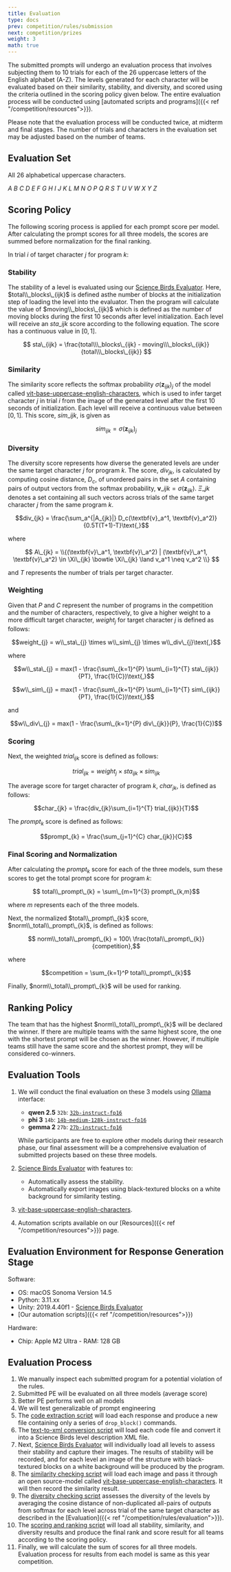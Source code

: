 ```yaml
---
title: Evaluation
type: docs
prev: competition/rules/submission
next: competition/prizes
weight: 3
math: true
---
```


The submitted prompts will undergo an evaluation process that involves subjecting them to 10 trials for each of the 26 uppercase letters of the English alphabet (A-Z). The levels generated for each character will be evaluated based on their similarity, stability, and diversity, and scored using the criteria outlined in the scoring policy given below. The entire evaluation process will be conducted using [automated scripts and programs]({{< ref "/competition/resources">}}).

Please note that the evaluation process will be conducted twice, at midterm and final stages. The number of trials and characters in the evaluation set may be adjusted based on the number of teams.

## Evaluation Set

All 26 alphabetical uppercase characters.

<!-- A B C D E F G H I J K L M N O P Q R S T U V W X Y Z -->

$A \ B \ C \ D \ E \ F \ G \ H \ I \ J \ K \ L \ M \ N \ O \ P \ Q \ R \ S \ T \ U \ V \ W \ X \ Y \ Z$

## Scoring Policy

The following scoring process is applied for each prompt score per model. After calculating the prompt scores for all three models, the scores are summed before normalization for the final ranking.

In trial $i$ of target character $j$ for program $k$:

### Stability

The stability of a level is evaluated
using our [Science Birds Evaluator](https://github.com/chatgpt4pcg/modified-science-birds). Here, $total\\_blocks\_{ijk}$ is defined asthe number of blocks at the initialization step of loading the level into the evaluator. Then the program will calculate the value of $moving\\_blocks\_{ijk}$ which is defined as the number of moving blocks during the first 10 seconds after level initialization. Each level will receive an $sta\_{ijk}$ score according to the following equation. The score has a continuous value in $[0, 1]$.

$$ sta\_{ijk} = \frac{total\\\_blocks\_{ijk} - moving\\\_blocks\_{ijk}}{total\\\_blocks\_{ijk}} $$

### Similarity

The similarity score reflects the softmax probability $\sigma (\textbf{z}_{ijk})_j$ of the model called [vit-base-uppercase-english-characters](https://huggingface.co/pittawat/vit-base-uppercase-english-characters), which is used to infer target character $j$ in trial $i$ from the image of the generated level after the first 10 seconds of initialization. Each level will receive a continuous value between $[0, 1]$. This score, $sim\_{ijk}$, is given as

$$sim_{ijk} = \sigma (\textbf{z}_{ijk})_j$$

### Diversity

The diversity score represents how diverse the generated levels are under the same target character $j$ for program $k$. The score, $div_{jk}$, is calculated by computing cosine distance, $D_c$, of unordered pairs in the set $A$ containing pairs of output vectors from the softmax probability, $\textbf{v}\_{ijk} = \sigma(\textbf{z}_{ijk})$.
$\Xi\_{jk}$ denotes a set containing all such vectors across trials of the same target character $j$ from the same program $k$.

$$div_{jk} = \frac{\sum_a^{|A_{jk}|} D_c(\textbf{v}_a^1, \textbf{v}_a^2)}{0.5T(T+1)-T}\text{,}$$

where

$$ A\_{jk} = \\{(\textbf{v}\_a^1, \textbf{v}\_a^2) | (\textbf{v}\_a^1, \textbf{v}\_a^2) \in \Xi\_{jk} \bowtie \Xi\_{jk} \land v_a^1 \neq v_a^2 \\} $$

and $T$ represents the number of trials per target character.

### Weighting

Given that $P$ and $C$ represent the number of programs in the competition and the number of
characters, respectively, to give a higher weight to a more
difficult target character, $weight_{j}$ for
target character $j$ is defined as follows:

$$weight_{j} = w\\_sta\_{j} \times w\\_sim\_{j} \times w\\_div\_{j}\text{,}$$

where

$$w\\_sta\_{j} = max(1 - \frac{\sum\_{k=1}^{P} \sum\_{i=1}^{T} sta\_{ijk}}{PT}, \frac{1}{C})\text{,}$$

$$w\\_sim\_{j} = max(1 - \frac{\sum\_{k=1}^{P} \sum\_{i=1}^{T} sim\_{ijk}}{PT}, \frac{1}{C})\text{,}$$

and

$$w\\_div\_{j} = max(1 - \frac{\sum\_{k=1}^{P} div\_{jk}}{P}, \frac{1}{C})$$

### Scoring

Next, the weighted $trial_{ijk}$ score is defined as follows:

$$trial_{ijk} = weight_{j} \times sta_{ijk} \times sim_{ijk}$$

The average score for target character <InlineMath math='j' /> of
program $k$, $char_{jk}$, is defined as follows:

$$char_{jk} = \frac{div_{jk}\sum_{i=1}^{T} trial_{ijk}}{T}$$

The $prompt_{k}$ score is defined as follows:

$$prompt_{k} = \frac{\sum_{j=1}^{C} char_{jk}}{C}$$

### Final Scoring and Normalization

After calculating the $prompt_{k}$ score for each of the three models, sum these scores to get the total prompt score for program $k$:

$$ total\\_prompt\_{k} = \sum\_{m=1}^{3} prompt\_{k,m}$$

where $m$ represents each of the three models.

Next, the normalized $total\\_prompt\_{k}$ score, $norm\\_total\\_prompt\_{k}$, is defined as follows:

$$$$

$$ norm\\_total\\_prompt\_{k} = 100\ \frac{total\\_prompt\_{k}}{competition},$$ 

where

$$competition = \sum_{k=1}^P total\\_prompt\_{k}$$

Finally, $norm\\_total\\_prompt\_{k}$ will be used for ranking.

<!-- Next, the normalized $prompt_{k}$ score, $norm\\_prompt\_{k}$, is defined as follows:

$$norm\\_prompt\_{k} = 100\ \frac{prompt\_{k}}{competition}\text{,}$$

where

$$competition = \sum_{k=1}^{P} prompt_{k}$$

Finally, $norm\\_prompt\_{k}$ will be used for ranking. -->

## Ranking Policy

The team that has the highest $norm\\_total\\_prompt\_{k}$ will be declared the winner. If there are multiple teams with the same highest score, the one with the shortest prompt will be chosen as the winner. However, if multiple teams still have the same score and the shortest prompt, they will be considered co-winners.

## Evaluation Tools

1. We will conduct the final evaluation on these 3 models using [Ollama](https://ollama.com/) interface:

   - **qwen 2.5** `32b`: [`32b-instruct-fp16`](https://ollama.com/library/qwen2.5:32b-instruct-fp16)
   - **phi 3** `14b`: [`14b-medium-128k-instruct-fp16`](https://ollama.com/library/phi3:14b-medium-128k-instruct-fp16)
   - **gemma 2** `27b`: [`27b-instruct-fp16`](https://ollama.com/library/gemma2:27b-instruct-fp16)

   While participants are free to explore other models during their research phase, our final assessment will be a comprehensive evaluation of submitted projects based on these three models.

2. [Science Birds Evaluator](https://github.com/chatgpt4pcg/modified-science-birds) with features to:

   - Automatically assess the stability.
   - Automatically export images using black-textured blocks on a white background for similarity testing.

3. [vit-base-uppercase-english-characters](https://huggingface.co/pittawat/vit-base-uppercase-english-characters).

4. Automation scripts available on our [Resources]({{< ref "/competition/resources">}}) page.

## Evaluation Environment for Response Generation Stage

Software:

- OS: macOS Sonoma Version 14.5
- Python: 3.11.xx
- Unity: 2019.4.40f1 - [Science Birds Evaluator](https://github.com/chatgpt4pcg/modified-science-birds)
- [Our automation scripts]({{< ref "/competition/resources">}})

Hardware:

- Chip: Apple M2 Ultra - RAM: 128 GB

## Evaluation Process

1. We manually inspect each submitted program for a potential violation of the rules.
2. Submitted PE will be evaluated on all three models (average score)
3. Better PE performs well on all models
4. We will test generalizable of prompt engineering
5. The [code extraction script](https://github.com/chatgpt4pcg/code-extraction-script) will load each response and produce a new file containing only a series of `drop_block()` commands.
6. The [text-to-xml conversion script](https://github.com/chatgpt4pcg/text-to-xml-converter-script) will load each code file and convert it into a Science Birds level description XML file.
7. Next, [Science Birds Evaluator](https://github.com/chatgpt4pcg/modified-science-birds) will individually load all levels to assess their stability and capture their images. The results of stability will be recorded, and for each level an image of the structure with black-textured blocks on a white background will be produced by the program.
8. The [similarity checking script](https://github.com/chatgpt4pcg/similarity-checking-script) will load each image and pass it through an open source-model called [vit-base-uppercase-english-characters](https://huggingface.co/pittawat/vit-base-uppercase-english-characters). It will then record the similarity result.
9. The [diversity checking script](https://github.com/chatgpt4pcg/diversity-checking-script) assesses the diversity of the levels by averaging the cosine distance of non-duplicated all-pairs of outputs from softmax for each level across trial of the same target character as described in the [Evaluation]({{< ref "/competition/rules/evaluation">}}).
10. The [scoring and ranking script](https://github.com/chatgpt4pcg/scoring-and-ranking-script) will load all stability, similarity, and diversity results and produce the final rank and score result for all teams according to the scoring policy.
11. Finally, we will calculate the sum of scores for all three models. Evaluation process for results from each model is same as this year competition.
